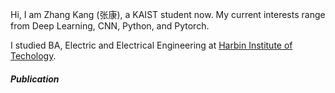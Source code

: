 Hi, I am Zhang Kang  (张康), a KAIST student now. My current interests range from Deep Learning, CNN, Python, and Pytorch. 

I studied BA, Electric and Electrical Engineering at [Harbin Institute of Techology](https://http://www.hit.edu.cn/).

##### Publication


